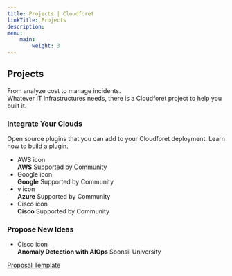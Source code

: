 ```yaml
---
title: Projects | Cloudforet
linkTitle: Projects
description: 
menu:
    main:
        weight: 3
---
```


<div class="project-inner">
    <div class="section topic">
        <h2>Projects</h2>
        <p class="sub-title">From analyze cost to manage incidents.<br/> Whatever IT infrastructures needs, there is a Cloudforet project to help you built it.</p>
    </div>
    <div class="section plugin">
        <div class="section-inner">
            <h3>Integrate Your Clouds</h3>
            <p class="sub-title">Open source plugins that you can add to your Cloudforet deployment. Learn how to build a <a href="https://cloudforet.io/docs/developers/plugins/" target="_blank">plugin.</a></p>
            <ul class="card-list plugin-list">
                <li class="card-item plugin aws">
                    <span class="thumbnail">AWS icon</span>
                    <div class="description">
                        <strong class="name">AWS</strong>
                        <span class="source">Supported by Community</span>
                    </div>
                    <a href="https://github.com/cloudforet-io/plugin-aws-cloud-service-inven-collector" target="_blank"></a>
                </li>
                <li class="card-item plugin google">
                    <span class="thumbnail">Google icon</span>
                    <div class="description">
                        <strong class="name">Google</strong>
                        <span class="source">Supported by Community</span>
                    </div>
                    <a href="https://github.com/cloudforet-io/plugin-google-cloud-inven-collector" target="_blank"></a>
                </li>
                <li class="card-item plugin azure">
                    <span class="thumbnail">v icon</span>
                    <div class="description">
                        <strong class="name">Azure</strong>
                        <span class="source">Supported by Community</span>
                    </div>
                    <a href="https://github.com/cloudforet-io/plugin-azure-inven-collector" target="_blank"></a>
                </li>
                <li class="card-item plugin cisco">
                    <span class="thumbnail">Cisco icon</span>
                    <div class="description">
                        <strong class="name">Cisco</strong>
                        <span class="source">Supported by Community</span>
                    </div>
                    <a href="https://github.com/cloudforet-io/plugin-cisco-appdynamics-mon-webhook" target="_blank"></a>
                </li>
            </ul>
        </div>
    </div>
    <div class="section propose">
        <div class="section-inner">
            <h3>Propose New Ideas</h3>
            <ul class="card-list propose-list">
                <li class ="card-item propose">
                    <span class="thumbnail">Cisco icon</span>
                    <div class="description">
                        <strong class="name">Anomaly Detection with AIOps</strong>
                        <span class="source">Soonsil University</span>
                    </div>
                    <a href="https://docs.google.com/presentation/d/1TAYh8YTiIJKfhn7d_XbtAGmyKkwEh-Xk/edit" target="_blank"></a>
                </li>
            </ul>
            <p class="propose-template"><a href="https://github.com/cloudforet-io/tsc/tree/master/proposals" target="_blank">Proposal Template</a></p>
        </div>
    </div>
</div>
